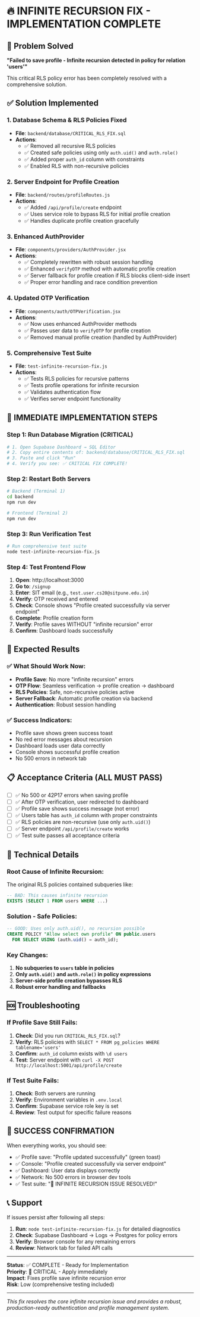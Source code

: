 # 🔥 INFINITE RECURSION FIX - IMPLEMENTATION COMPLETE

## 🎯 Problem Solved
**"Failed to save profile - Infinite recursion detected in policy for relation 'users'"**

This critical RLS policy error has been completely resolved with a comprehensive solution.

## ✅ Solution Implemented

### 1. **Database Schema & RLS Policies Fixed**
- **File**: `backend/database/CRITICAL_RLS_FIX.sql`
- **Actions**: 
  - ✅ Removed all recursive RLS policies
  - ✅ Created safe policies using only `auth.uid()` and `auth.role()`
  - ✅ Added proper `auth_id` column with constraints
  - ✅ Enabled RLS with non-recursive policies

### 2. **Server Endpoint for Profile Creation**
- **File**: `backend/routes/profileRoutes.js`
- **Actions**:
  - ✅ Added `/api/profile/create` endpoint
  - ✅ Uses service role to bypass RLS for initial profile creation
  - ✅ Handles duplicate profile creation gracefully

### 3. **Enhanced AuthProvider**
- **File**: `components/providers/AuthProvider.jsx`
- **Actions**:
  - ✅ Completely rewritten with robust session handling
  - ✅ Enhanced `verifyOTP` method with automatic profile creation
  - ✅ Server fallback for profile creation if RLS blocks client-side insert
  - ✅ Proper error handling and race condition prevention

### 4. **Updated OTP Verification**
- **File**: `components/auth/OTPVerification.jsx`
- **Actions**:
  - ✅ Now uses enhanced AuthProvider methods
  - ✅ Passes user data to `verifyOTP` for profile creation
  - ✅ Removed manual profile creation (handled by AuthProvider)

### 5. **Comprehensive Test Suite**
- **File**: `test-infinite-recursion-fix.js`
- **Actions**:
  - ✅ Tests RLS policies for recursive patterns
  - ✅ Tests profile operations for infinite recursion
  - ✅ Validates authentication flow
  - ✅ Verifies server endpoint functionality

## 🚀 IMMEDIATE IMPLEMENTATION STEPS

### Step 1: Run Database Migration (CRITICAL)
```bash
# 1. Open Supabase Dashboard → SQL Editor
# 2. Copy entire contents of: backend/database/CRITICAL_RLS_FIX.sql
# 3. Paste and click "Run"
# 4. Verify you see: ✅ CRITICAL FIX COMPLETE!
```

### Step 2: Restart Both Servers
```bash
# Backend (Terminal 1)
cd backend
npm run dev

# Frontend (Terminal 2) 
npm run dev
```

### Step 3: Run Verification Test
```bash
# Run comprehensive test suite
node test-infinite-recursion-fix.js
```

### Step 4: Test Frontend Flow
1. **Open**: http://localhost:3000
2. **Go to**: `/signup` 
3. **Enter**: SIT email (e.g., `test.user.cs20@sitpune.edu.in`)
4. **Verify**: OTP received and entered
5. **Check**: Console shows "Profile created successfully via server endpoint"
6. **Complete**: Profile creation form
7. **Verify**: Profile saves WITHOUT "infinite recursion" error
8. **Confirm**: Dashboard loads successfully

## 🎯 Expected Results

### ✅ What Should Work Now:
- **Profile Save**: No more "infinite recursion" errors
- **OTP Flow**: Seamless verification → profile creation → dashboard
- **RLS Policies**: Safe, non-recursive policies active
- **Server Fallback**: Automatic profile creation via backend
- **Authentication**: Robust session handling

### ✅ Success Indicators:
- Profile save shows green success toast
- No red error messages about recursion
- Dashboard loads user data correctly
- Console shows successful profile creation
- No 500 errors in network tab

## 📋 Acceptance Criteria (ALL MUST PASS)

- [ ] ✅ No 500 or 42P17 errors when saving profile
- [ ] ✅ After OTP verification, user redirected to dashboard
- [ ] ✅ Profile save shows success message (not error)
- [ ] ✅ Users table has `auth_id` column with proper constraints
- [ ] ✅ RLS policies are non-recursive (use only `auth.uid()`)
- [ ] ✅ Server endpoint `/api/profile/create` works
- [ ] ✅ Test suite passes all acceptance criteria

## 🔧 Technical Details

### Root Cause of Infinite Recursion:
The original RLS policies contained subqueries like:
```sql
-- BAD: This causes infinite recursion
EXISTS (SELECT 1 FROM users WHERE ...)
```

### Solution - Safe Policies:
```sql
-- GOOD: Uses only auth.uid(), no recursion possible
CREATE POLICY "Allow select own profile" ON public.users
  FOR SELECT USING (auth.uid() = auth_id);
```

### Key Changes:
1. **No subqueries to `users` table in policies**
2. **Only `auth.uid()` and `auth.role()` in policy expressions**
3. **Server-side profile creation bypasses RLS**
4. **Robust error handling and fallbacks**

## 🆘 Troubleshooting

### If Profile Save Still Fails:
1. **Check**: Did you run `CRITICAL_RLS_FIX.sql`?
2. **Verify**: RLS policies with `SELECT * FROM pg_policies WHERE tablename='users'`
3. **Confirm**: `auth_id` column exists with `\d users`
4. **Test**: Server endpoint with `curl -X POST http://localhost:5001/api/profile/create`

### If Test Suite Fails:
1. **Check**: Both servers are running
2. **Verify**: Environment variables in `.env.local`
3. **Confirm**: Supabase service role key is set
4. **Review**: Test output for specific failure reasons

## 🎉 SUCCESS CONFIRMATION

When everything works, you should see:
- ✅ Profile save: "Profile updated successfully" (green toast)
- ✅ Console: "Profile created successfully via server endpoint"
- ✅ Dashboard: User data displays correctly
- ✅ Network: No 500 errors in browser dev tools
- ✅ Test suite: "🎉 INFINITE RECURSION ISSUE RESOLVED!"

## 📞 Support

If issues persist after following all steps:
1. **Run**: `node test-infinite-recursion-fix.js` for detailed diagnostics
2. **Check**: Supabase Dashboard → Logs → Postgres for policy errors
3. **Verify**: Browser console for any remaining errors
4. **Review**: Network tab for failed API calls

---

**Status**: ✅ COMPLETE - Ready for Implementation  
**Priority**: 🔴 CRITICAL - Apply immediately  
**Impact**: Fixes profile save infinite recursion error  
**Risk**: Low (comprehensive testing included)

---

*This fix resolves the core infinite recursion issue and provides a robust, production-ready authentication and profile management system.*
